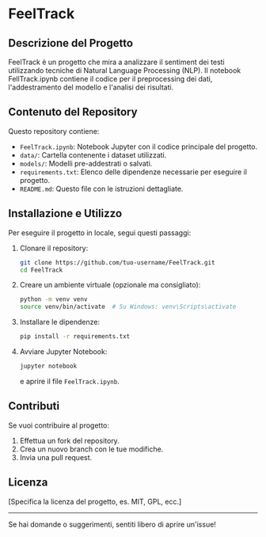# FeelTrack

## Descrizione del Progetto
FeelTrack è un progetto che mira a analizzare il sentiment dei testi utilizzando tecniche di Natural Language Processing (NLP). Il notebook FellTrack.ipynb contiene il codice per il preprocessing dei dati, l'addestramento del modello e l'analisi dei risultati.


## Contenuto del Repository
Questo repository contiene:
- `FeelTrack.ipynb`: Notebook Jupyter con il codice principale del progetto.
- `data/`: Cartella contenente i dataset utilizzati.
- `models/`: Modelli pre-addestrati o salvati.
- `requirements.txt`: Elenco delle dipendenze necessarie per eseguire il progetto.
- `README.md`: Questo file con le istruzioni dettagliate.

## Installazione e Utilizzo
Per eseguire il progetto in locale, segui questi passaggi:

1. Clonare il repository:
   ```bash
   git clone https://github.com/tuo-username/FeelTrack.git
   cd FeelTrack
   ```
2. Creare un ambiente virtuale (opzionale ma consigliato):
   ```bash
   python -m venv venv
   source venv/bin/activate  # Su Windows: venv\Scripts\activate
   ```
3. Installare le dipendenze:
   ```bash
   pip install -r requirements.txt
   ```
4. Avviare Jupyter Notebook:
   ```bash
   jupyter notebook
   ```
   e aprire il file `FeelTrack.ipynb`.

## Contributi
Se vuoi contribuire al progetto:
1. Effettua un fork del repository.
2. Crea un nuovo branch con le tue modifiche.
3. Invia una pull request.

## Licenza
[Specifica la licenza del progetto, es. MIT, GPL, ecc.]

---

Se hai domande o suggerimenti, sentiti libero di aprire un'issue!

